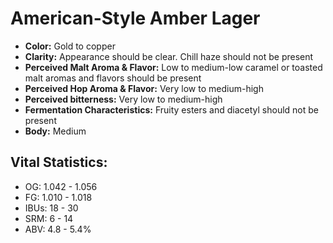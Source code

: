 # American-Style Amber Lager

- **Color:** Gold to copper
- **Clarity:** Appearance should be clear. Chill haze should not be present
- **Perceived Malt Aroma & Flavor:** Low to medium-low caramel or toasted malt aromas and flavors should be present
- **Perceived Hop Aroma & Flavor:** Very low to medium-high
- **Perceived bitterness:** Very low to medium-high
- **Fermentation Characteristics:** Fruity esters and diacetyl should not be present
- **Body:** Medium

## Vital Statistics:

- OG: 1.042 - 1.056
- FG: 1.010 - 1.018
- IBUs: 18 - 30
- SRM: 6 - 14
- ABV: 4.8 - 5.4%
